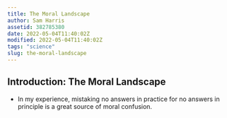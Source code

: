 ```yaml
---
title: The Moral Landscape
author: Sam Harris
assetid: 382785380
date: 2022-05-04T11:40:02Z
modified: 2022-05-04T11:40:02Z
tags: "science"
slug: the-moral-landscape
---
```


## Introduction: The Moral Landscape

*  In my experience, mistaking no answers in practice for no answers in principle is a great source of moral confusion.

